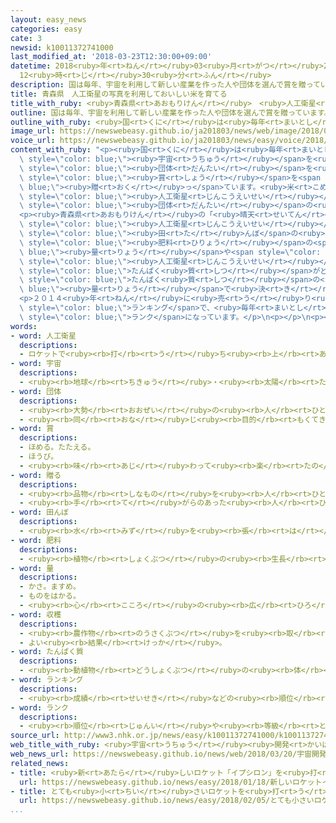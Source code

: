 ```yaml
---
layout: easy_news
categories: easy
cate: 3
newsid: k10011372741000
last_modified_at: '2018-03-23T12:30:00+09:00'
datetime: 2018<ruby>年<rt>ねん</rt></ruby>03<ruby>月<rt>がつ</rt></ruby>23<ruby>日<rt>にち</rt></ruby>
  12<ruby>時<rt>じ</rt></ruby>30<ruby>分<rt>ふん</rt></ruby>
description: 国は毎年、宇宙を利用して新しい産業を作った人や団体を選んで賞を贈っています。
title: 青森県　人工衛星の写真を利用しておいしい米を育てる
title_with_ruby: <ruby>青森県<rt>あおもりけん</rt></ruby>　<ruby>人工衛星<rt>じんこうえいせい</rt></ruby>の<ruby>写真<rt>しゃしん</rt></ruby>を<ruby>利用<rt>りよう</rt></ruby>しておいしい<ruby>米<rt>こめ</rt></ruby>を<ruby>育<rt>そだ</rt></ruby>てる
outline: 国は毎年、宇宙を利用して新しい産業を作った人や団体を選んで賞を贈っています。
outline_with_ruby: <ruby>国<rt>くに</rt></ruby>は<ruby>毎年<rt>まいとし</rt></ruby>、<ruby>宇宙<rt>うちゅう</rt></ruby>を<ruby>利用<rt>りよう</rt></ruby>して<ruby>新<rt>あたら</rt></ruby>しい<ruby>産業<rt>さんぎょう</rt></ruby>を<ruby>作<rt>つく</rt></ruby>った<ruby>人<rt>ひと</rt></ruby>や<ruby>団体<rt>だんたい</rt></ruby>を<ruby>選<rt>えら</rt></ruby>んで<ruby>賞<rt>しょう</rt></ruby>を<ruby>贈<rt>おく</rt></ruby>っています。
image_url: https://newswebeasy.github.io/ja201803/news/web/image/2018/03/20/K10011372741_1803202009_1803202012_01_02.jpg
voice_url: https://newswebeasy.github.io/ja201803/news/easy/voice/2018/03/23/k10011372741000.mp3
content_with_ruby: "<p><ruby>国<rt>くに</rt></ruby>は<ruby>毎年<rt>まいとし</rt></ruby>、<span\
  \ style=\"color: blue;\"><ruby>宇宙<rt>うちゅう</rt></ruby></span>を<ruby>利用<rt>りよう</rt></ruby>して<ruby>新<rt>あたら</rt></ruby>しい<ruby>産業<rt>さんぎょう</rt></ruby>を<ruby>作<rt>つく</rt></ruby>った<ruby>人<rt>ひと</rt></ruby>や<span\
  \ style=\"color: blue;\"><ruby>団体<rt>だんたい</rt></ruby></span>を<ruby>選<rt>えら</rt></ruby>んで<span\
  \ style=\"color: blue;\"><ruby>賞<rt>しょう</rt></ruby></span>を<span style=\"color:\
  \ blue;\"><ruby>贈<rt>おく</rt></ruby>っ</span>ています。<ruby>米<rt>こめ</rt></ruby>を<ruby>育<rt>そだ</rt></ruby>てるために<span\
  \ style=\"color: blue;\"><ruby>人工衛星<rt>じんこうえいせい</rt></ruby></span>が<ruby>撮<rt>と</rt></ruby>った<ruby>写真<rt>しゃしん</rt></ruby>を<ruby>利用<rt>りよう</rt></ruby>している<ruby>青森県<rt>あおもりけん</rt></ruby>の<span\
  \ style=\"color: blue;\"><ruby>団体<rt>だんたい</rt></ruby></span>の<ruby>人<rt>ひと</rt></ruby>などが、<ruby>農林水産大臣賞<rt>のうりんすいさんだいじんしょう</rt></ruby>をもらいました。</p>\n\
  <p><ruby>青森県<rt>あおもりけん</rt></ruby>の「<ruby>晴天<rt>せいてん</rt></ruby>の<ruby>霹靂<rt>へきれき</rt></ruby>」という<ruby>名前<rt>なまえ</rt></ruby>の<ruby>米<rt>こめ</rt></ruby>は、<span\
  \ style=\"color: blue;\"><ruby>人工衛星<rt>じんこうえいせい</rt></ruby></span>が<ruby>撮<rt>と</rt></ruby>った<span\
  \ style=\"color: blue;\"><ruby>田<rt>た</rt></ruby>んぼ</span>の<ruby>写真<rt>しゃしん</rt></ruby>を<ruby>利用<rt>りよう</rt></ruby>して、<span\
  \ style=\"color: blue;\"><ruby>肥料<rt>ひりょう</rt></ruby></span>の<span style=\"color:\
  \ blue;\"><ruby>量<rt>りょう</rt></ruby></span>や<span style=\"color: blue;\"><ruby>収穫<rt>しゅうかく</rt></ruby></span>する<ruby>日<rt>ひ</rt></ruby>を<ruby>決<rt>き</rt></ruby>めます。<span\
  \ style=\"color: blue;\"><ruby>人工衛星<rt>じんこうえいせい</rt></ruby></span>の<ruby>写真<rt>しゃしん</rt></ruby>を<ruby>調<rt>しら</rt></ruby>べると、<ruby>米<rt>こめ</rt></ruby>の<ruby>中<rt>なか</rt></ruby>に<span\
  \ style=\"color: blue;\">たんぱく<ruby>質<rt>しつ</rt></ruby></span>がどのくらい<ruby>入<rt>はい</rt></ruby>っているかわかります。<ruby>米<rt>こめ</rt></ruby>の<ruby>味<rt>あじ</rt></ruby>は、<span\
  \ style=\"color: blue;\">たんぱく<ruby>質<rt>しつ</rt></ruby></span>の<span style=\"color:\
  \ blue;\"><ruby>量<rt>りょう</rt></ruby></span>で<ruby>決<rt>き</rt></ruby>まります。</p>\n\
  <p>２０１４<ruby>年<rt>ねん</rt></ruby>に<ruby>売<rt>う</rt></ruby>り<ruby>始<rt>はじ</rt></ruby>めた「<ruby>晴天<rt>せいてん</rt></ruby>の<ruby>霹靂<rt>へきれき</rt></ruby>」は、おいしい<ruby>米<rt>こめ</rt></ruby>の<span\
  \ style=\"color: blue;\">ランキング</span>で、<ruby>毎年<rt>まいとし</rt></ruby>いちばん<ruby>上<rt>うえ</rt></ruby>の<span\
  \ style=\"color: blue;\">ランク</span>になっています。</p>\n<p></p>\n<p></p>"
words:
- word: 人工衛星
  descriptions:
  - ロケットで<ruby><rb>打</rb><rt>う</rt></ruby>ち<ruby><rb>上</rb><rt>あ</rt></ruby>げ、<ruby><rb>地球</rb><rt>ちきゅう</rt></ruby>の<ruby><rb>周</rb><rt>まわ</rt></ruby>りを<ruby><rb>回</rb><rt>まわ</rt></ruby>るようにした、<ruby><rb>人間</rb><rt>にんげん</rt></ruby>の<ruby><rb>作</rb><rt>つく</rt></ruby>った<ruby><rb>衛星</rb><rt>えいせい</rt></ruby>。<ruby><rb>宇宙</rb><rt>うちゅう</rt></ruby>のようすや<ruby><rb>気象</rb><rt>きしょう</rt></ruby>などを<ruby><rb>調</rb><rt>しら</rt></ruby>べたり、<ruby><rb>通信</rb><rt>つうしん</rt></ruby>や<ruby><rb>放送</rb><rt>ほうそう</rt></ruby>などの<ruby><rb>電波</rb><rt>でんぱ</rt></ruby>の<ruby><rb>中継</rb><rt>ちゅうけい</rt></ruby>に<ruby><rb>役立</rb><rt>やくだ</rt></ruby>てたりする。
- word: 宇宙
  descriptions:
  - <ruby><rb>地球</rb><rt>ちきゅう</rt></ruby>・<ruby><rb>太陽</rb><rt>たいよう</rt></ruby>・<ruby><rb>星</rb><rt>ほし</rt></ruby>などのある、<ruby><rb>果</rb><rt>は</rt></ruby>てしなく<ruby><rb>広</rb><rt>ひろ</rt></ruby>い<ruby><rb>空間</rb><rt>くうかん</rt></ruby>のこと。<ruby><rb>地球</rb><rt>ちきゅう</rt></ruby>は<ruby><rb>太陽</rb><rt>たいよう</rt></ruby>を<ruby><rb>中心</rb><rt>ちゅうしん</rt></ruby>にして<ruby><rb>銀河系宇宙</rb><rt>ぎんがけいうちゅう</rt></ruby>にあり、この<ruby><rb>銀河系宇宙</rb><rt>ぎんがけいうちゅう</rt></ruby>のようなものがたくさん<ruby><rb>集</rb><rt>あつ</rt></ruby>まって<ruby><rb>宇宙</rb><rt>うちゅう</rt></ruby>を<ruby><rb>作</rb><rt>つく</rt></ruby>っている。
- word: 団体
  descriptions:
  - <ruby><rb>大勢</rb><rt>おおぜい</rt></ruby>の<ruby><rb>人</rb><rt>ひと</rt></ruby>の<ruby><rb>集</rb><rt>あつ</rt></ruby>まり。
  - <ruby><rb>同</rb><rt>おな</rt></ruby>じ<ruby><rb>目的</rb><rt>もくてき</rt></ruby>を<ruby><rb>持</rb><rt>も</rt></ruby>った<ruby><rb>人々</rb><rt>ひとびと</rt></ruby>の<ruby><rb>集</rb><rt>あつ</rt></ruby>まり。
- word: 賞
  descriptions:
  - ほめる。たたえる。
  - ほうび。
  - <ruby><rb>味</rb><rt>あじ</rt></ruby>わって<ruby><rb>楽</rb><rt>たの</rt></ruby>しむ。
- word: 贈る
  descriptions:
  - <ruby><rb>品物</rb><rt>しなもの</rt></ruby>を<ruby><rb>人</rb><rt>ひと</rt></ruby>にあげる。プレゼントする。
  - <ruby><rb>手</rb><rt>て</rt></ruby>がらのあった<ruby><rb>人</rb><rt>ひと</rt></ruby>に、<ruby><rb>位</rb><rt>くらい</rt></ruby>やくんしょうなどをあたえる。
- word: 田んぼ
  descriptions:
  - <ruby><rb>水</rb><rt>みず</rt></ruby>を<ruby><rb>張</rb><rt>は</rt></ruby>って、イネを<ruby><rb>育</rb><rt>そだ</rt></ruby>てる<ruby><rb>所</rb><rt>ところ</rt></ruby>。<ruby><rb>水田</rb><rt>すいでん</rt></ruby>。
- word: 肥料
  descriptions:
  - <ruby><rb>植物</rb><rt>しょくぶつ</rt></ruby>の<ruby><rb>生長</rb><rt>せいちょう</rt></ruby>をよくするために、<ruby><rb>土</rb><rt>つち</rt></ruby>にあたえる<ruby><rb>栄養分</rb><rt>えいようぶん</rt></ruby>。
- word: 量
  descriptions:
  - かさ。ますめ。
  - ものをはかる。
  - <ruby><rb>心</rb><rt>こころ</rt></ruby>の<ruby><rb>広</rb><rt>ひろ</rt></ruby>さ。<ruby><rb>能力</rb><rt>のうりょく</rt></ruby>の<ruby><rb>大</rb><rt>おお</rt></ruby>きさ。
- word: 収穫
  descriptions:
  - <ruby><rb>農作物</rb><rt>のうさくぶつ</rt></ruby>を<ruby><rb>取</rb><rt>と</rt></ruby>り<ruby><rb>入</rb><rt>い</rt></ruby>れること。<ruby><rb>取</rb><rt>と</rt></ruby>り<ruby><rb>入</rb><rt>い</rt></ruby>れ。
  - よい<ruby><rb>結果</rb><rt>けっか</rt></ruby>。
- word: たんぱく質
  descriptions:
  - <ruby><rb>動植物</rb><rt>どうしょくぶつ</rt></ruby>の<ruby><rb>体</rb><rt>からだ</rt></ruby>を<ruby><rb>作</rb><rt>つく</rt></ruby>っている<ruby><rb>栄養</rb><rt>えいよう</rt></ruby>の<ruby><rb>一</rb><rt>ひと</rt></ruby>つ。<ruby><rb>肉</rb><rt>にく</rt></ruby>・ミルク・<ruby><rb>豆</rb><rt>まめ</rt></ruby>や<ruby><rb>卵</rb><rt>たまご</rt></ruby>の<ruby><rb>白身</rb><rt>しろみ</rt></ruby>などに<ruby><rb>多</rb><rt>おお</rt></ruby>くふくまれている。
- word: ランキング
  descriptions:
  - <ruby><rb>成績</rb><rt>せいせき</rt></ruby>などの<ruby><rb>順位</rb><rt>じゅんい</rt></ruby>。<ruby><rb>等級</rb><rt>とうきゅう</rt></ruby>。
- word: ランク
  descriptions:
  - <ruby><rb>順位</rb><rt>じゅんい</rt></ruby>や<ruby><rb>等級</rb><rt>とうきゅう</rt></ruby>などをつけて<ruby><rb>並</rb><rt>なら</rt></ruby>べること。
source_url: http://www3.nhk.or.jp/news/easy/k10011372741000/k10011372741000.html
web_title_with_ruby: <ruby>宇宙<rt>うちゅう</rt></ruby><ruby>開発<rt>かいはつ</rt></ruby><ruby>利用<rt>りよう</rt></ruby><ruby>大賞<rt>たいしょう</rt></ruby>の<ruby>農林<rt>のうりん</rt></ruby><ruby>水産<rt>すいさん</rt></ruby><ruby>大臣賞<rt>だいじんしょう</rt></ruby>に<ruby>青森県<rt>あおもりけん</rt></ruby>の<ruby>コメ<rt>こめ</rt></ruby><ruby>栽培<rt>さいばい</rt></ruby>
web_news_url: https://newswebeasy.github.io/news/web/2018/03/20/宇宙開発利用大賞の農林水産大臣賞に青森県のコメ栽培
related_news:
- title: <ruby>新<rt>あたら</rt></ruby>しいロケット「イプシロン」を<ruby>打<rt>う</rt></ruby>ち<ruby>上<rt>あ</rt></ruby>げる
  url: https://newswebeasy.github.io/news/easy/2018/01/18/新しいロケットイプシロンを打ち上げる
- title: とても<ruby>小<rt>ちい</rt></ruby>さいロケットを<ruby>打<rt>う</rt></ruby>ち<ruby>上<rt>あ</rt></ruby>げることに<ruby>成功<rt>せいこう</rt></ruby>した
  url: https://newswebeasy.github.io/news/easy/2018/02/05/とても小さいロケットを打ち上げることに成功した
...
```

